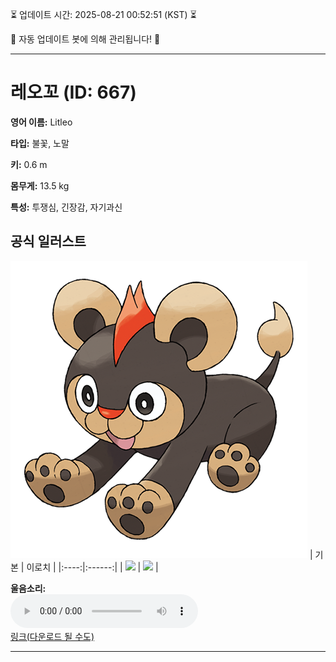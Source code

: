 
⏳ 업데이트 시간: 2025-08-21 00:52:51 (KST) ⏳

🤖 자동 업데이트 봇에 의해 관리됩니다! 🤖

---

# 레오꼬 (ID: 667)
**영어 이름:** Litleo

**타입:** 불꽃, 노말

**키:** 0.6 m

**몸무게:** 13.5 kg

**특성:** 투쟁심, 긴장감, 자기과신

## 공식 일러스트
![](https://raw.githubusercontent.com/PokeAPI/sprites/master/sprites/pokemon/other/official-artwork/667.png)
| 기본 | 이로치 |
|:----:|:------:|
| <img src="http://play.pokemonshowdown.com/sprites/ani/litleo.gif" width="200"> | <img src="http://play.pokemonshowdown.com/sprites/ani-shiny/litleo.gif" width="200"> |

**울음소리:**<br><audio controls src="https://raw.githubusercontent.com/PokeAPI/cries/main/cries/pokemon/latest/667.ogg"></audio><br> [링크(다운로드 될 수도)](https://raw.githubusercontent.com/PokeAPI/cries/main/cries/pokemon/latest/667.ogg)


---
